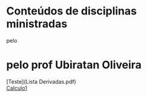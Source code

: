 # Conteúdos de disciplinas ministradas 
pelo 
# pelo prof Ubiratan Oliveira
[Teste](Lista Derivadas.pdf)  
[Calculo1](Calculo1.md)
